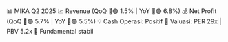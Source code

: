 📊 MIKA Q2 2025
📈 Revenue (QoQ 🔼🟢 1.5% | YoY 🔼🟢 6.8%)
💰 Net Profit (QoQ 🔼🟢 5.7% | YoY 🔼🟢 5.5%)
💡 Cash Operasi: Positif
🧮 Valuasi: PER 29x | PBV 5.2x
🧱 Fundamental stabil
